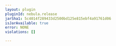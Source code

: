 ```yaml
---
layout: plugin
pluginId: nebula.release
jarSha1: 5c4014f289433d2500bd125e815ebf4a91761d06
isJarAvailable: true
error: NONE
violations: []

---
```

